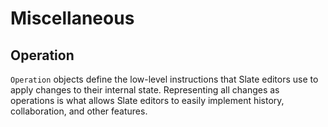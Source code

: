 # Miscellaneous

## Operation

`Operation` objects define the low-level instructions that Slate editors use to apply changes to their internal state. Representing all changes as operations is what allows Slate editors to easily implement history, collaboration, and other features.
